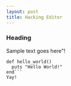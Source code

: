 ```yaml
---
layout: post
title: Hacking Editor
---
```

### Heading
Sample text goes here"!

```
def hello_world()
  puts "Hello World!"
end```
Yay!
